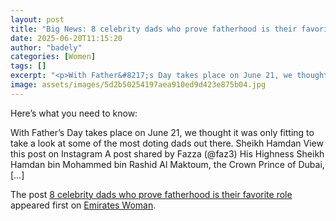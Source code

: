 ```yaml
---
layout: post
title: "Big News: 8 celebrity dads who prove fatherhood is their favorite role"
date: 2025-06-20T11:15:20
author: "badely"
categories: [Women]
tags: []
excerpt: "<p>With Father&#8217;s Day takes place on June 21, we thought it was only fitting to take a look at some of the most doting dads out there. Sheikh Ham"
image: assets/images/5d2b50254197aea910ed9d423e875b04.jpg
---
```


Here’s what you need to know: <p>With Father&#8217;s Day takes place on June 21, we thought it was only fitting to take a look at some of the most doting dads out there. Sheikh Hamdan View this post on Instagram A post shared by Fazza (@faz3) His Highness Sheikh Hamdan bin Mohammed bin Rashid Al Maktoum, the Crown Prince of Dubai, [&#8230;]</p>
<p>The post <a href="https://emirateswoman.com/8-celebrity-dads-who-prove-fatherhood-is-their-favorite-role/" rel="nofollow">8 celebrity dads who prove fatherhood is their favorite role</a> appeared first on <a href="https://emirateswoman.com" rel="nofollow">Emirates Woman</a>.</p>

